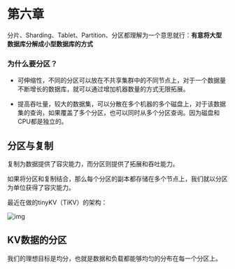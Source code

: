 # 第六章

分片、Sharding、Tablet、Partition、分区都理解为一个意思就行：**有意将大型数据库分解成小型数据库的方式**

### 为什么要分区？

- 可伸缩性，不同的分区可以放在不共享集群中的不同节点上，对于一个数据量不断增长的数据库，就可以通过增加机器数量的方式无限拓展。

- 提高吞吐量，较大的数据集，可以分散在多个机器的多个磁盘上，对于该数据集的查询，如果覆盖了多个分区，也可以同时从多个分区查询。因为磁盘和CPU都是独立的。

## 分区与复制

复制为数据提供了容灾能力，而分区则提供了拓展和吞吐能力。

如果将分区和复制结合，那么每个分区的副本都存储在多个节点上，我们就以分区为单位获得了容灾能力。

最近在做的tinyKV（TiKV）的架构：

![img](https://wtsclwq.oss-cn-beijing.aliyuncs.com/2023-03-02-F0b9M8.png)

## KV数据的分区

我们的理想目标是均分，也就是数据和负载都能够均匀的分布在每一个分区上。
